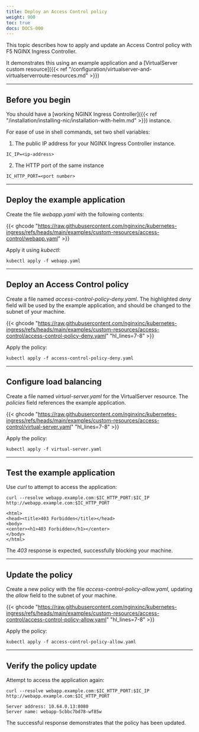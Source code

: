 ```yaml
---
title: Deploy an Access Control policy
weight: 900
toc: true
docs: DOCS-000
---
```


This topic describes how to apply and update an Access Control policy with F5 NGINX Ingress Controller.

It demonstrates this using an example application and a [VirtualServer custom resource]({{< ref "/configuration/virtualserver-and-virtualserverroute-resources.md" >}})

---

## Before you begin

You should have a [working NGINX Ingress Controller]({{< ref "/installation/installing-nic/installation-with-helm.md" >}}) instance.

For ease of use in shell commands, set two shell variables:

1. The public IP address for your NGINX Ingress Controller instance.

```shell
IC_IP=<ip-address>
```

2. The HTTP port of the same instance

```shell
IC_HTTP_PORT=<port number>
```

---

## Deploy the example application

Create the file *webapp.yaml* with the following contents:

{{< ghcode "https://raw.githubusercontent.com/nginxinc/kubernetes-ingress/refs/heads/main/examples/custom-resources/access-control/webapp.yaml" >}}

Apply it using *kubectl*:

```shell
kubectl apply -f webapp.yaml
```

---

## Deploy an Access Control policy

Create a file named *access-control-policy-deny.yaml*. The highlighted *deny* field will be used by the example application, and should be changed to the subnet of your machine.

{{< ghcode "https://raw.githubusercontent.com/nginxinc/kubernetes-ingress/refs/heads/main/examples/custom-resources/access-control/access-control-policy-deny.yaml" "hl_lines=7-8" >}}

Apply the policy:

```shell
kubectl apply -f access-control-policy-deny.yaml
```

---

## Configure load balancing

Create a file named *virtual-server.yaml* for the VirtualServer resource. The *policies* field references the example application.

{{< ghcode "https://raw.githubusercontent.com/nginxinc/kubernetes-ingress/refs/heads/main/examples/custom-resources/access-control/virtual-server.yaml" "hl_lines=7-8" >}}

Apply the policy:

```shell
kubectl apply -f virtual-server.yaml
```

---

## Test the example application

Use *curl* to attempt to access the application:

```shell
curl --resolve webapp.example.com:$IC_HTTP_PORT:$IC_IP http://webapp.example.com:$IC_HTTP_PORT
```
```text
<html>
<head><title>403 Forbidden</title></head>
<body>
<center><h1>403 Forbidden</h1></center>
</body>
</html>
```

The *403* response is expected, successfully blocking your machine.

---

## Update the policy

Create a new policy with the file *access-control-policy-allow.yaml*, updating the *allow* field to the subnet of your machine.

{{< ghcode "https://raw.githubusercontent.com/nginxinc/kubernetes-ingress/refs/heads/main/examples/custom-resources/access-control/access-control-policy-allow.yaml" "hl_lines=7-8" >}}

Apply the policy:

```shell
kubectl apply -f access-control-policy-allow.yaml
```

----

## Verify the policy update

Attempt to access the application again:

```shell
curl --resolve webapp.example.com:$IC_HTTP_PORT:$IC_IP http://webapp.example.com:$IC_HTTP_PORT
```
```text
Server address: 10.64.0.13:8080
Server name: webapp-5cbbc7bd78-wf85w
```

The successful response demonstrates that the policy has been updated.
